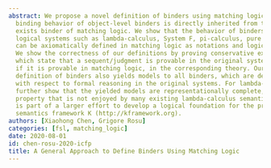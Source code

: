 ```yaml
---
abstract: We propose a novel definition of binders using matching logic, where the
  binding behavior of object-level binders is directly inherited from the built-in
  exists binder of matching logic. We show that the behavior of binders in various
  logical systems such as lambda-calculus, System F, pi-calculus, pure type systems,
  can be axiomatically defined in matching logic as notations and logical theories.
  We show the correctness of our definitions by proving conservative extension theorems,
  which state that a sequent/judgment is provable in the original system if and only
  if it is provable in matching logic, in the corresponding theory. Our matching logic
  definition of binders also yields models to all binders, which are deductively complete
  with respect to formal reasoning in the original systems. For lambda-calculus, we
  further show that the yielded models are representationally complete, a desired
  property that is not enjoyed by many existing lambda-calculus semantics. This work
  is part of a larger effort to develop a logical foundation for the programming language
  semantics framework K (http://kframework.org).
authors: [Xiaohong Chen, Grigore Rosu]
categories: [fsl, matching_logic]
date: 2020-08-01
id: chen-rosu-2020-icfp
title: A General Approach to Define Binders Using Matching Logic
---
```

